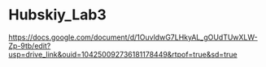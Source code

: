 # Hubskiy_Lab3
https://docs.google.com/document/d/1OuvldwG7LHkyAL_gOUdTUwXLW-Zp-9tb/edit?usp=drive_link&ouid=104250092736181178449&rtpof=true&sd=true
